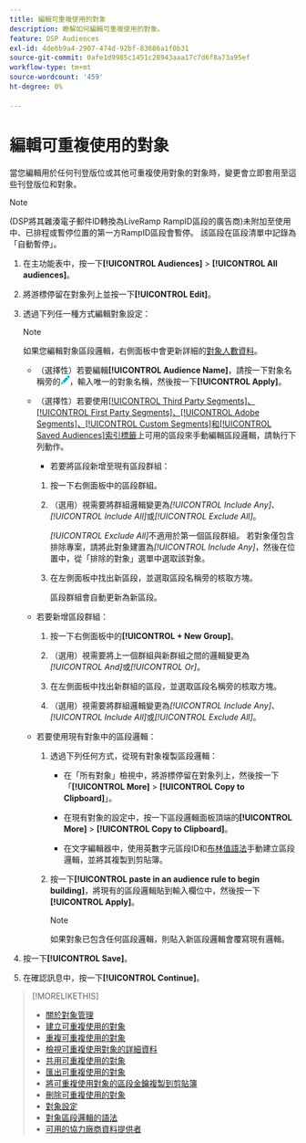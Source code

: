 ```yaml
---
title: 編輯可重複使用的對象
description: 瞭解如何編輯可重複使用的對象。
feature: DSP Audiences
exl-id: 4de6b9a4-2907-474d-92bf-83686a1f0b31
source-git-commit: 0afe1d9985c1451c28943aaa17c7d6f8a73a95ef
workflow-type: tm+mt
source-wordcount: '459'
ht-degree: 0%

---
```


# 編輯可重複使用的對象

當您編輯用於任何刊登版位或其他可重複使用對象的對象時，變更會立即套用至這些刊登版位和對象。<!-- verify -->

>[!NOTE]
>
>(DSP將其雜湊電子郵件ID轉換為LiveRamp RampID區段的廣告商)未附加至使用中、已排程或暫停位置的第一方RampID區段會暫停。 該區段在區段清單中記錄為「自動暫停」。

1. 在主功能表中，按一下&#x200B;**[!UICONTROL Audiences]** > **[!UICONTROL All audiences]**。

1. 將游標停留在對象列上並按一下&#x200B;**[!UICONTROL Edit]**。

1. 透過下列任一種方式編輯對象設定：

   >[!NOTE]
   >
   >如果您編輯對象區段邏輯，右側面板中會更新詳細的[對象人數資料](audience-about.md)。

   * （選擇性）若要編輯&#x200B;**[!UICONTROL Audience Name]**，請按一下對象名稱旁的![編輯](/help/dsp/assets/edit.png)，輸入唯一的對象名稱，然後按一下&#x200B;**[!UICONTROL Apply]**。

   * （選擇性）若要使用[[!UICONTROL Third Party Segments]、[!UICONTROL First Party Segments]、[!UICONTROL Adobe Segments]、[!UICONTROL Custom Segments]和[!UICONTROL Saved Audiences]索引標籤](audience-settings.md)上可用的區段來手動編輯區段邏輯，請執行下列動作。

      * 若要將區段新增至現有區段群組：

      1. 按一下右側面板中的區段群組。

      1. （選用）視需要將群組邏輯變更為&#x200B;*[!UICONTROL Include Any]*、*[!UICONTROL Include All]*&#x200B;或&#x200B;*[!UICONTROL Exclude All]*。

         *[!UICONTROL Exclude All]*&#x200B;不適用於第一個區段群組。 若對象僅包含排除專案，請將此對象建置為&#x200B;*[!UICONTROL Include Any]*，然後在位置中，從「排除的對象」選單中選取該對象。

      1. 在左側面板中找出新區段，並選取區段名稱旁的核取方塊。

         區段群組會自動更新為新區段。

   * 若要新增區段群組：

      1. 按一下右側面板中的&#x200B;**[!UICONTROL + New Group]**。

      1. （選用）視需要將上一個群組與新群組之間的邏輯變更為&#x200B;*[!UICONTROL And]*&#x200B;或&#x200B;*[!UICONTROL Or]*。

      1. 在左側面板中找出新群組的區段，並選取區段名稱旁的核取方塊。

      1. （選用）視需要將群組邏輯變更為&#x200B;*[!UICONTROL Include Any]*、*[!UICONTROL Include All]*&#x200B;或&#x200B;*[!UICONTROL Exclude All]*。

   * 若要使用現有對象中的區段邏輯：

      1. 透過下列任何方式，從現有對象複製區段邏輯：

         * 在「所有對象」檢視中，將游標停留在對象列上，然後按一下「**[!UICONTROL More]** > **[!UICONTROL Copy to Clipboard]**」。

         * 在現有對象的設定中，按一下區段邏輯面板頂端的&#x200B;**[!UICONTROL More]** > **[!UICONTROL Copy to Clipboard]**。

         * 在文字編輯器中，使用英數字元區段ID和[布林值語法](audience-segment-logic-syntax.md)手動建立區段邏輯，並將其複製到剪貼簿。

      1. 按一下&#x200B;**[!UICONTROL paste in an audience rule to begin building]**，將現有的區段邏輯貼到輸入欄位中，然後按一下&#x200B;**[!UICONTROL Apply]**。

         >[!NOTE]
         >
         >如果對象已包含任何區段邏輯，則貼入新區段邏輯會覆寫現有邏輯。

1. 按一下&#x200B;**[!UICONTROL Save]**。

1. 在確認訊息中，按一下&#x200B;**[!UICONTROL Continue]**。

>[!MORELIKETHIS]
>
>* [關於對象管理](audience-about.md)
>* [建立可重複使用的對象](reusable-audience-create.md)
>* [重複可重複使用的對象](reusable-audience-duplicate.md)
>* [檢視可重複使用對象的詳細資料](reusable-audience-view-details.md)
>* [共用可重複使用的對象](reusable-audience-share.md)
>* [匯出可重複使用的對象](reusable-audience-export.md)
>* [將可重複使用對象的區段金鑰複製到剪貼簿](reusable-audience-clipboard.md)
>* [刪除可重複使用的對象](reusable-audience-delete.md)
>* [對象設定](audience-settings.md)
>* [對象區段邏輯的語法](audience-segment-logic-syntax.md)
>* [可用的協力廠商資料提供者](third-party-data-providers.md)
